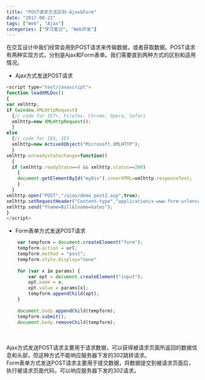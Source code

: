 ```yaml
---
title: "POST请求方法区别-Ajax&Form"
date: "2017-08-22"
tags: ["Web", "Ajax"]
categories: ["学习笔记", "Web开发"]
---
```

在交互设计中我们经常会用到POST请求来传输数据，或者获取数据。POST请求有两种实现方式，分别是Ajax和Form表单。我们需要直到两种方式的区别和适用情况。

- Ajax方式发送POST请求  

```javascript
<script type="text/javascript">
function loadXMLDoc()
{
var xmlhttp;
if (window.XMLHttpRequest)
  {// code for IE7+, Firefox, Chrome, Opera, Safari
  xmlhttp=new XMLHttpRequest();
  }
else
  {// code for IE6, IE5
  xmlhttp=new ActiveXObject("Microsoft.XMLHTTP");
  }
xmlhttp.onreadystatechange=function()
  {
  if (xmlhttp.readyState==4 && xmlhttp.status==200)
    {
    document.getElementById("myDiv").innerHTML=xmlhttp.responseText;
    }
  }
xmlhttp.open("POST","/ajax/demo_post2.asp",true);
xmlhttp.setRequestHeader("Content-type","application/x-www-form-urlencoded");
xmlhttp.send("fname=Bill&lname=Gates");
}
</script>
```

- Form表单方式发送POST请求

```javascript
	var tempform = document.createElement("form");  
    tempform.action = url;  
    tempform.method = "post";  
    tempform.style.display="none"  
 
    for (var x in params) {  
        var opt = document.createElement("input");  
        opt.name = x;  
        opt.value = params[x];  
        tempform.appendChild(opt);  
    }  
  
    document.body.appendChild(tempform);  
    tempform.submit();  
    document.body.removeChild(tempform); 
```
<br ><br>
Ajax方式发送POST请求主要用于请求数据，可以获得被请求页面所返回的数据信息和头部，但这种方式不能响应服务器下发的302跳转请求。  
Form表单方式发送POST请求主要用于提交数据，将数据提交到被请求页面后，执行被请求页面代码，可以响应服务器下发的302请求。
